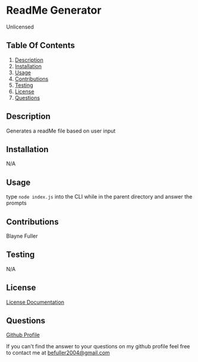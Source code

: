
# ReadMe Generator
Unlicensed
## Table Of Contents
  1. [Description](#description)
  2. [Installation](#installation)
  3. [Usage](#usage)
  4. [Contributions](#contributions)
  5. [Testing](#testing)
  6. [License](#license)
  7. [Questions](#questions)

## Description 
Generates a readMe file based on user input

## Installation
N/A

## Usage
type `node index.js` into the CLI while in the parent directory and answer the prompts

## Contributions
Blayne Fuller

## Testing
N/A

## License
[License Documentation](https://choosealicense.com/no-permission/)

## Questions
[Github Profile](https://github.com/blayne-04)

If you can't find the answer to your questions on my github profile feel free to contact me at befuller2004@gmail.com
